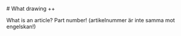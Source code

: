 <br> 
# What drawing ++





What is an article? Part number! (artikelnummer är inte samma mot engelskan!) 
